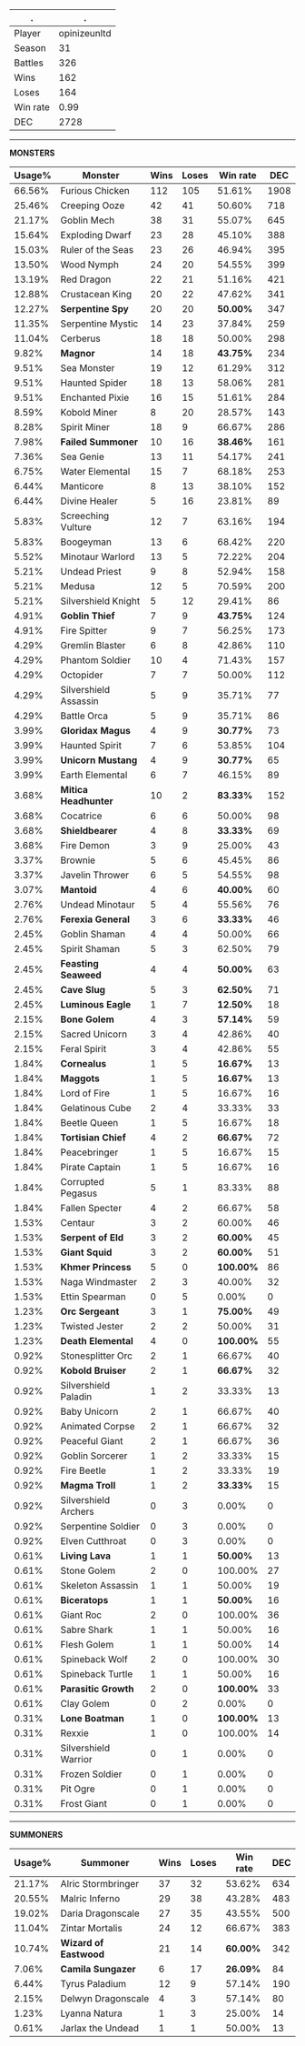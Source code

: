 .|.
|-|-
Player|opinizeunltd
Season|31
Battles|326
Wins|162
Loses|164
Win rate|0.99
DEC|2728

---
**MONSTERS**

Usage%|Monster|Wins|Loses|Win rate|DEC|
-|-|-|-|-|-|
66.56%|Furious Chicken|112|105|51.61%|1908|
25.46%|Creeping Ooze|42|41|50.60%|718|
21.17%|Goblin Mech|38|31|55.07%|645|
15.64%|Exploding Dwarf|23|28|45.10%|388|
15.03%|Ruler of the Seas|23|26|46.94%|395|
13.50%|Wood Nymph|24|20|54.55%|399|
13.19%|Red Dragon|22|21|51.16%|421|
12.88%|Crustacean King|20|22|47.62%|341|
12.27%|**Serpentine Spy**|20|20|**50.00%**|347|
11.35%|Serpentine Mystic|14|23|37.84%|259|
11.04%|Cerberus|18|18|50.00%|298|
9.82%|**Magnor**|14|18|**43.75%**|234|
9.51%|Sea Monster|19|12|61.29%|312|
9.51%|Haunted Spider|18|13|58.06%|281|
9.51%|Enchanted Pixie|16|15|51.61%|284|
8.59%|Kobold Miner|8|20|28.57%|143|
8.28%|Spirit Miner|18|9|66.67%|286|
7.98%|**Failed Summoner**|10|16|**38.46%**|161|
7.36%|Sea Genie|13|11|54.17%|241|
6.75%|Water Elemental|15|7|68.18%|253|
6.44%|Manticore|8|13|38.10%|152|
6.44%|Divine Healer|5|16|23.81%|89|
5.83%|Screeching Vulture|12|7|63.16%|194|
5.83%|Boogeyman|13|6|68.42%|220|
5.52%|Minotaur Warlord|13|5|72.22%|204|
5.21%|Undead Priest|9|8|52.94%|158|
5.21%|Medusa|12|5|70.59%|200|
5.21%|Silvershield Knight|5|12|29.41%|86|
4.91%|**Goblin Thief**|7|9|**43.75%**|124|
4.91%|Fire Spitter|9|7|56.25%|173|
4.29%|Gremlin Blaster|6|8|42.86%|110|
4.29%|Phantom Soldier|10|4|71.43%|157|
4.29%|Octopider|7|7|50.00%|112|
4.29%|Silvershield Assassin|5|9|35.71%|77|
4.29%|Battle Orca|5|9|35.71%|86|
3.99%|**Gloridax Magus**|4|9|**30.77%**|73|
3.99%|Haunted Spirit|7|6|53.85%|104|
3.99%|**Unicorn Mustang**|4|9|**30.77%**|65|
3.99%|Earth Elemental|6|7|46.15%|89|
3.68%|**Mitica Headhunter**|10|2|**83.33%**|152|
3.68%|Cocatrice|6|6|50.00%|98|
3.68%|**Shieldbearer**|4|8|**33.33%**|69|
3.68%|Fire Demon|3|9|25.00%|43|
3.37%|Brownie|5|6|45.45%|86|
3.37%|Javelin Thrower|6|5|54.55%|98|
3.07%|**Mantoid**|4|6|**40.00%**|60|
2.76%|Undead Minotaur|5|4|55.56%|76|
2.76%|**Ferexia General**|3|6|**33.33%**|46|
2.45%|Goblin Shaman|4|4|50.00%|66|
2.45%|Spirit Shaman|5|3|62.50%|79|
2.45%|**Feasting Seaweed**|4|4|**50.00%**|63|
2.45%|**Cave Slug**|5|3|**62.50%**|71|
2.45%|**Luminous Eagle**|1|7|**12.50%**|18|
2.15%|**Bone Golem**|4|3|**57.14%**|59|
2.15%|Sacred Unicorn|3|4|42.86%|40|
2.15%|Feral Spirit|3|4|42.86%|55|
1.84%|**Cornealus**|1|5|**16.67%**|13|
1.84%|**Maggots**|1|5|**16.67%**|13|
1.84%|Lord of Fire|1|5|16.67%|16|
1.84%|Gelatinous Cube|2|4|33.33%|33|
1.84%|Beetle Queen|1|5|16.67%|18|
1.84%|**Tortisian Chief**|4|2|**66.67%**|72|
1.84%|Peacebringer|1|5|16.67%|15|
1.84%|Pirate Captain|1|5|16.67%|16|
1.84%|Corrupted Pegasus|5|1|83.33%|88|
1.84%|Fallen Specter|4|2|66.67%|58|
1.53%|Centaur|3|2|60.00%|46|
1.53%|**Serpent of Eld**|3|2|**60.00%**|45|
1.53%|**Giant Squid**|3|2|**60.00%**|51|
1.53%|**Khmer Princess**|5|0|**100.00%**|86|
1.53%|Naga Windmaster|2|3|40.00%|32|
1.53%|Ettin Spearman|0|5|0.00%|0|
1.23%|**Orc Sergeant**|3|1|**75.00%**|49|
1.23%|Twisted Jester|2|2|50.00%|31|
1.23%|**Death Elemental**|4|0|**100.00%**|55|
0.92%|Stonesplitter Orc|2|1|66.67%|40|
0.92%|**Kobold Bruiser**|2|1|**66.67%**|32|
0.92%|Silvershield Paladin|1|2|33.33%|13|
0.92%|Baby Unicorn|2|1|66.67%|40|
0.92%|Animated Corpse|2|1|66.67%|32|
0.92%|Peaceful Giant|2|1|66.67%|36|
0.92%|Goblin Sorcerer|1|2|33.33%|15|
0.92%|Fire Beetle|1|2|33.33%|19|
0.92%|**Magma Troll**|1|2|**33.33%**|15|
0.92%|Silvershield Archers|0|3|0.00%|0|
0.92%|Serpentine Soldier|0|3|0.00%|0|
0.92%|Elven Cutthroat|0|3|0.00%|0|
0.61%|**Living Lava**|1|1|**50.00%**|13|
0.61%|Stone Golem|2|0|100.00%|27|
0.61%|Skeleton Assassin|1|1|50.00%|19|
0.61%|**Biceratops**|1|1|**50.00%**|16|
0.61%|Giant Roc|2|0|100.00%|36|
0.61%|Sabre Shark|1|1|50.00%|16|
0.61%|Flesh Golem|1|1|50.00%|14|
0.61%|Spineback Wolf|2|0|100.00%|30|
0.61%|Spineback Turtle|1|1|50.00%|16|
0.61%|**Parasitic Growth**|2|0|**100.00%**|33|
0.61%|Clay Golem|0|2|0.00%|0|
0.31%|**Lone Boatman**|1|0|**100.00%**|13|
0.31%|Rexxie|1|0|100.00%|14|
0.31%|Silvershield Warrior|0|1|0.00%|0|
0.31%|Frozen Soldier|0|1|0.00%|0|
0.31%|Pit Ogre|0|1|0.00%|0|
0.31%|Frost Giant|0|1|0.00%|0|

---
**SUMMONERS**

Usage%|Summoner|Wins|Loses|Win rate|DEC|
-|-|-|-|-|-|
21.17%|Alric Stormbringer|37|32|53.62%|634|
20.55%|Malric Inferno|29|38|43.28%|483|
19.02%|Daria Dragonscale|27|35|43.55%|500|
11.04%|Zintar Mortalis|24|12|66.67%|383|
10.74%|**Wizard of Eastwood**|21|14|**60.00%**|342|
7.06%|**Camila Sungazer**|6|17|**26.09%**|84|
6.44%|Tyrus Paladium|12|9|57.14%|190|
2.15%|Delwyn Dragonscale|4|3|57.14%|80|
1.23%|Lyanna Natura|1|3|25.00%|14|
0.61%|Jarlax the Undead|1|1|50.00%|13|
